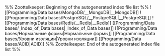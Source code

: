 %% Zoottelkeeper: Beginning of the autogenerated index file list  %%
 ![[Programming/Data bases/MongoDB/__MongoDB|__MongoDB]]
 ![[Programming/Data bases/PostgreSQL/__PostgreSQL|__PostgreSQL]]
 ![[Programming/Data bases/Redis/__Redis|__Redis]]
 [[Programming/Data bases/_Index_of_Data bases|_Index_of_Data bases]]
 [[Programming/Data bases/Нормальные формы|Нормальные формы]]
 [[Programming/Data bases/Уровни изоляции|Уровни изоляции]]
 [[Programming/Data bases/ACID|ACID]]
%% Zoottelkeeper: End of the autogenerated index file list  %%
